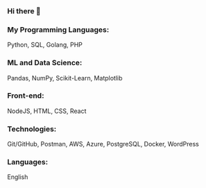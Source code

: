 ### Hi there 👋

### My Programming Languages:

Python, SQL, Golang, PHP

### ML and Data Science:

Pandas, NumPy, Scikit-Learn, Matplotlib

### Front-end:

NodeJS, HTML, CSS, React

### Technologies:

Git/GitHub, Postman, AWS, Azure, PostgreSQL, Docker, WordPress

### Languages:

English

<!--
**vpere60/vpere60** is a ✨ _special_ ✨ repository because its `README.md` (this file) appears on your GitHub profile.

Here are some ideas to get you started:

- 🔭 I’m currently working on ...
- 🌱 I’m currently learning ...
- 👯 I’m looking to collaborate on ...
- 🤔 I’m looking for help with ...
- 💬 Ask me about ...
- 📫 How to reach me: ...
- 😄 Pronouns: ...
- ⚡ Fun fact: ...
-->
